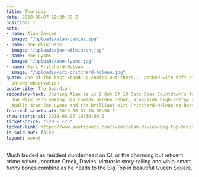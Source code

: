 ```yaml
---
title: Thursday
date: 2018-06-07 19:30:00 Z
position: 1
acts:
- name: Alan Davies
  image: "/uploads/alan-davies.jpg"
- name: Joe Wilkinson
  image: "/uploads/joe-wilkinson.jpg"
- name: Zoe Lyons
  image: "/uploads/zoe-lyons.jpg"
- name: Kiri Pritchard-Mclean
  image: "/uploads/kiri-pritchard-mclean.jpg"
quote: One of the best Stand-up comics out there... packed with deft silliness and
  shrewd observation
quote-cite: The Guardian
secondary-text: Joining Alan is is 8 Out Of 10 Cats Does Countdown’s favourite oddball
  Joe Wilkinson making his Comedy Garden debut, alongside high-energy Live At The
  Apollo star Zoe Lyons and the brilliant Kiri Pritchard-Mclean as host.
festival-starts-at: 2018-06-07 18:00:00 Z
show-starts-at: 2018-06-07 19:30:00 Z
ticket-price: "£20 - £25"
ticket-link: https://www.seetickets.com/event/alan-davies/big-top-bristol-comedy-garden/1206492
is-sold-out: false
layout: event
---
```


Much lauded as resident dunderhead on QI, or the charming but reticent crime solver Jonathan Creek, Davies' virtuosic story-telling and whip-smart funny bones combine as he heads to the Big Top in beautiful Queen Square.